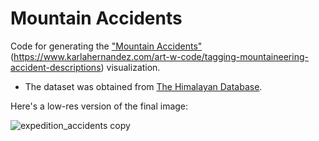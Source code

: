 # Mountain Accidents

Code for generating the ["Mountain Accidents"](https://www.karlahernandez.com/art-w-code/death-in-the-himalayas)(https://www.karlahernandez.com/art-w-code/tagging-mountaineering-accident-descriptions) visualization.

- The dataset was obtained from [The Himalayan Database](himalayandatabase.com).

Here's a low-res version of the final image:

![expedition_accidents copy](https://github.com/karlahrnndz/mountain-accidents-medium/assets/12849170/8557352b-51d0-484a-bd19-2caf26e6a236)

